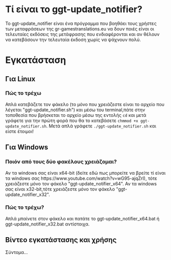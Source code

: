 <h1>Τί είναι το ggt-update_notifier?</h1>
Το ggt-update_notifier είναι ένα πρόγραμμα που βοηθάει τους χρήστες των μεταφράσεων της gr-gamestranslations.eu να δουν ποιές είναι οι τελευταίες εκδόσεις της μετάφρασης που ενδιαφέρονται και αν θέλουν να  κατεβάσουν την τελευταία έκδοση χωρίς να ψάχνουν πολύ.

<h1>Εγκατάσταση</h1>

<h2>Για Linux</h2>
<h3>Πώς το τρέχω</h3>
Απλά κατεβάζετε τον φάκελο (το μόνο που χρειάζεστε είναι το αρχείο που λέγεται "ggt-update_notifier.sh") και μέσω του terminal,πάτε στην τοποθεσία που βρήσκεται το αρχείο μέσω της εντολής <code>cd</code> και μετά γράφετε για την πρώτη φορά που θα το κατεβάσετε <code>chmmod +x ggt-update_notifier.sh</code>. Μετά απλά γράφετε <code>./ggt-update_notifier.sh</code> και είστε έτοιμοι!

<h2>Για Windows</h2>
<h3>Ποιόν από τους δύο φακέλους χρειάζομαι?</h3>
Αν τα windows σας είναι x64-bit  (δείτε εδώ πως μπορείτε να βρείτε τί είναι τα windows σας https://www.youtube.com/watch?v=wG95-ajqZrI), τότε
χρειάζεστε μόνο τον φάκελο "ggt-update_notifier_x64".
Αν τα windows σας είναι x32-bit,τότε χρειάζεστε μόνο τον φάκελο "ggt-update_notifier_x32".
<h3>Πώς το τρέχω?</h3>
Απλά μπαίνετε στον φάκελο και πατάτε το ggt-update_notifier_x64.bat	ή ggt-update_notifier_x32.bat	αντίστοιχα.


<h2>Βίντεο εγκατάστασης και χρήσης</h2>
Σύντομα...
